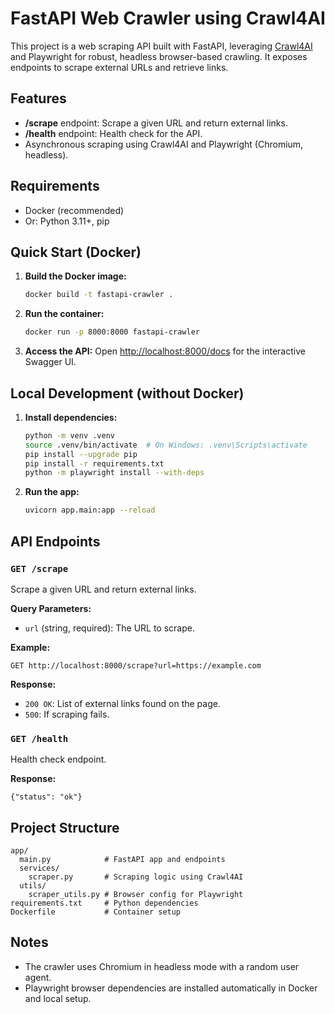 # FastAPI Web Crawler using Crawl4AI

This project is a web scraping API built with FastAPI, leveraging [Crawl4AI](https://github.com/scaleupstack/crawl4ai) and Playwright for robust, headless browser-based crawling. It exposes endpoints to scrape external URLs and retrieve links.

## Features
- **/scrape** endpoint: Scrape a given URL and return external links.
- **/health** endpoint: Health check for the API.
- Asynchronous scraping using Crawl4AI and Playwright (Chromium, headless).

## Requirements
- Docker (recommended)
- Or: Python 3.11+, pip

## Quick Start (Docker)

1. **Build the Docker image:**
   ```sh
   docker build -t fastapi-crawler .
   ```
2. **Run the container:**
   ```sh
   docker run -p 8000:8000 fastapi-crawler
   ```
3. **Access the API:**
   Open [http://localhost:8000/docs](http://localhost:8000/docs) for the interactive Swagger UI.

## Local Development (without Docker)

1. **Install dependencies:**
   ```sh
   python -m venv .venv
   source .venv/bin/activate  # On Windows: .venv\Scripts\activate
   pip install --upgrade pip
   pip install -r requirements.txt
   python -m playwright install --with-deps
   ```
2. **Run the app:**
   ```sh
   uvicorn app.main:app --reload
   ```

## API Endpoints

### `GET /scrape`
Scrape a given URL and return external links.

**Query Parameters:**
- `url` (string, required): The URL to scrape.

**Example:**
```
GET http://localhost:8000/scrape?url=https://example.com
```

**Response:**
- `200 OK`: List of external links found on the page.
- `500`: If scraping fails.

### `GET /health`
Health check endpoint.

**Response:**
```
{"status": "ok"}
```

## Project Structure
```
app/
  main.py            # FastAPI app and endpoints
  services/
    scraper.py       # Scraping logic using Crawl4AI
  utils/
    scraper_utils.py # Browser config for Playwright
requirements.txt     # Python dependencies
Dockerfile           # Container setup
```

## Notes
- The crawler uses Chromium in headless mode with a random user agent.
- Playwright browser dependencies are installed automatically in Docker and local setup.
